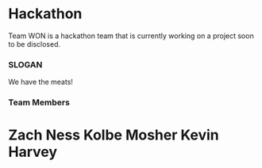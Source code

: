 # Hackathon
Team WON is a hackathon team that is currently working on a project soon to be disclosed.

### SLOGAN
We have the meats!

### Team Members
Zach Ness
Kolbe Mosher
Kevin Harvey
=======
